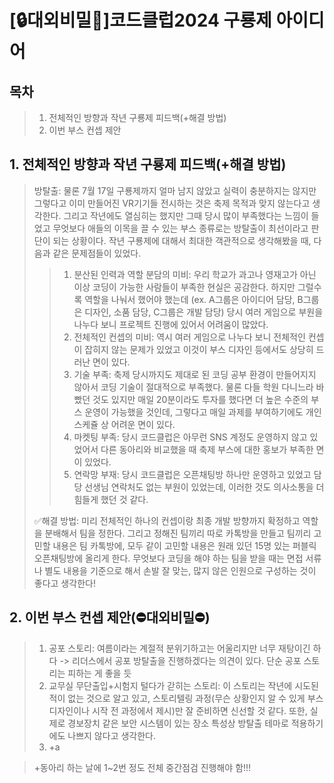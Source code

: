 [🔒대외비밀🤫]코드클럽2024 구룡제 아이디어
=====================
## 목차
> 1. 전체적인 방향과 작년 구룡제 피드백(+해결 방법)
> 2. 이번 부스 컨셉 제안

## 1. 전체적인 방향과 작년 구룡제 피드백(+해결 방법)
> 방탈출: 물론 7월 17일 구룡제까지 얼마 남지 않았고 실력이 충분하지는 않지만 그렇다고 이미 만들어진 VR기기들 전시하는 것은 축제 목적과 맞지 않는다고 생각한다.
> 그리고 작년에도 열심히는 했지만 그때 당시 많이 부족했다는 느낌이 들었고 무엇보다 애들의 이목을 끌 수 있는 부스 종류로는 방탈출이 최선이라고 판단이 되는 상황이다.
> 작년 구룡제에 대해서 최대한 객관적으로 생각해봤을 때, 다음과 같은 문제점들이 있었다.
>   > 1) 분산된 인력과 역할 분담의 미비: 우리 학교가 과고나 영재고가 아닌 이상 코딩이 가능한 사람들이 부족한 현실은 공감한다. 하지만 그럴수록 역할을 나눠서 했어야 했는데
>   > (ex. A그룹은 아이디어 담당, B그룹은 디자인, 소품 담당, C그룹은 개발 담당) 당시 여러 게임으로 부원을 나누다 보니 프로젝트 진행에 있어서 어려움이 많았다.
>   > 2) 전체적인 컨셉의 미비: 역시 여러 게임으로 나누다 보니 전체적인 컨셉이 잡히지 않는 문제가 있었고 이것이 부스 디자인 등에서도 상당히 드러난 면이 있다.
>   > 3) 기술 부족: 축제 당시까지도 제대로 된 코딩 공부 환경이 만들어지지 않아서 코딩 기술이 절대적으로 부족했다. 물론 다들 학원 다니느라
>   > 바빴던 것도 있지만 매일 20분이라도 투자를 했다면 더 높은 수준의 부스 운영이 가능했을 것인데, 그렇다고 매일 과제를 부여하기에도 개인 스케쥴 상 어려운 면이 있다.
>   > 4) 마켓팅 부족: 당시 코드클럽은 아무런 SNS 계정도 운영하지 않고 있었어서 다른 동아리와 비교했을 때 축제 부스에 대한 홍보가 부족한 면이 있었다.
>   > 5) 연락망 부재: 당시 코드클럽은 오픈채팅방 하나만 운영하고 있었고 담당 선생님 연락처도 없는 부원이 있었는데, 이러한 것도 의사소통을 더 힘들게 했던 것 같다.
>   >
> ✅해결 방법: 미리 전체적인 하나의 컨셉이랑 최종 개발 방향까지 확정하고 역할을 분배해서 팀을 정한다. 그리고 정해진 팀끼리 따로 카톡방을 만들고 팀끼리 고민할
> 내용은 팀 카톡방에, 모두 같이 고민할 내용은 원래 있던 15명 있는 퍼블릭 오픈채팅방에 올리게 한다. 무엇보다 코딩을 해야 하는 팀을 받을 때는 면접 서류나 별도
> 내용을 기준으로 해서 손발 잘 맞는, 많지 않은 인원으로 구성하는 것이 좋다고 생각한다!
## 2. 이번 부스 컨셉 제안(⛔️대외비밀⛔️)
> 1) 공포 스토리: 여름이라는 계절적 분위기하고는 어울리지만 너무 재탕이긴 하다
> -> 리더스에서 공포 방탈출을 진행하겠다는 의견이 있다. 단순 공포 스토리는 피하는 게 좋을 듯
> 3) 교무실 무단출입+시험지 털다가 갇히는 스토리: 이 스토리는 작년에 시도된 적이 없는 것으로 알고 있고, 스토리텔링 과정(무슨 상황인지 알 수 있게 부스 디자인이나 시작 전 과정에서 제시)만 잘 준비하면 신선할 것 같다. 또한, 실제로 경보장치 같은 보안 시스템이 있는 장소 특성상 방탈출 테마로 적용하기에도
> 나쁘지 않다고 생각한다.
> 4) +a


> +동아리 하는 날에 1~2번 정도 전체 중간점검 진행해야 함!!!
